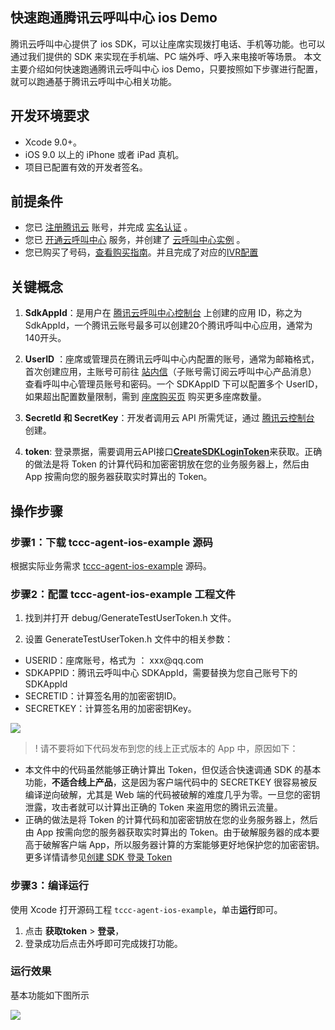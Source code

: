 ## 快速跑通腾讯云呼叫中心 ios Demo

腾讯云呼叫中心提供了 ios SDK，可以让座席实现拨打电话、手机等功能。也可以通过我们提供的 SDK 来实现在手机端、PC 端外呼、呼入来电接听等场景。
本文主要介绍如何快速跑通腾讯云呼叫中心 ios Demo，只要按照如下步骤进行配置，就可以跑通基于腾讯云呼叫中心相关功能。

## 开发环境要求

- Xcode 9.0+。 
- iOS 9.0 以上的 iPhone 或者 iPad 真机。
- 项目已配置有效的开发者签名。

## 前提条件

- 您已 [注册腾讯云](https://cloud.tencent.com/document/product/378/17985) 账号，并完成 [实名认证](https://cloud.tencent.com/document/product/378/3629) 。
- 您已 [开通云呼叫中心](https://cloud.tencent.com/document/product/679/48028#.E6.AD.A5.E9.AA.A41.EF.BC.9A.E5.87.86.E5.A4.87.E5.B7.A5.E4.BD.9C) 服务，并创建了 [云呼叫中心实例](https://cloud.tencent.com/document/product/679/48028#.E6.AD.A5.E9.AA.A42.EF.BC.9A.E5.88.9B.E5.BB.BA.E4.BA.91.E5.91.BC.E5.8F.AB.E4.B8.AD.E5.BF.83.E5.AE.9E.E4.BE.8B) 。
- 您已购买了号码，[查看购买指南](https://cloud.tencent.com/document/product/679/73526)。并且完成了对应的[IVR配置](https://cloud.tencent.com/document/product/679/73549)

## 关键概念

1. **SdkAppId**：是用户在 [腾讯云呼叫中心控制台](https://console.cloud.tencent.com/ccc) 上创建的应用 ID，称之为 SdkAppId，一个腾讯云账号最多可以创建20个腾讯呼叫中心应用，通常为140开头。
[](id:SdkAppId)


2. **UserID** ：座席或管理员在腾讯云呼叫中心内配置的账号，通常为邮箱格式，首次创建应用，主账号可前往 [站内信](https://console.cloud.tencent.com/message)（子账号需订阅云呼叫中心产品消息） 查看呼叫中心管理员账号和密码。一个 SDKAppID 下可以配置多个 UserID，如果超出配置数量限制，需到 [座席购买页](https://buy.cloud.tencent.com/ccc_seat) 购买更多座席数量。
[](id:UserID)


3. **SecretId 和 SecretKey**：开发者调用云 API 所需凭证，通过 [腾讯云控制台](https://console.cloud.tencent.com/cam/capi) 创建。
[](id:SecretId)


4. **token**: 登录票据，需要调用云API接口[**CreateSDKLoginToken**](https://cloud.tencent.com/document/api/679/49227)来获取。正确的做法是将 Token 的计算代码和加密密钥放在您的业务服务器上，然后由 App 按需向您的服务器获取实时算出的 Token。
[](id:token)



## 操作步骤

### 步骤1：下载 tccc-agent-ios-example 源码
  根据实际业务需求 [tccc-agent-ios-example](https://github.com/TencentCloud/tccc-agent-ios-example) 源码。

[](id:step2)
### 步骤2：配置 tccc-agent-ios-example 工程文件
1. 找到并打开 debug/GenerateTestUserToken.h 文件。

2. 设置 GenerateTestUserToken.h 文件中的相关参数：
<ul>
  <li/>USERID：座席账号，格式为 ： xxx@qq.com
  <li/>SDKAPPID：腾讯云呼叫中心 SDKAppId，需要替换为您自己账号下的 SDKAppId
	<li/>SECRETID：计算签名用的加密密钥ID。
  <li/>SECRETKEY：计算签名用的加密密钥Key。
</ul>

![](https://qcloudimg.tencent-cloud.cn/raw/d1e4b21ab990b257df19ae78e4bc64c8.png)

> ! 请不要将如下代码发布到您的线上正式版本的 App 中，原因如下：
 - 本文件中的代码虽然能够正确计算出 Token，但仅适合快速调通 SDK 的基本功能，**不适合线上产品**，这是因为客户端代码中的 SECRETKEY 很容易被反编译逆向破解，尤其是 Web 端的代码被破解的难度几乎为零。一旦您的密钥泄露，攻击者就可以计算出正确的 Token 来盗用您的腾讯云流量。 
 - 正确的做法是将 Token 的计算代码和加密密钥放在您的业务服务器上，然后由 App 按需向您的服务器获取实时算出的 Token。由于破解服务器的成本要高于破解客户端 App，所以服务器计算的方案能够更好地保护您的加密密钥。更多详情请参见[创建 SDK 登录 Token](https://cloud.tencent.com/document/product/679/49227)


### 步骤3：编译运行
  使用 Xcode 打开源码工程 `tccc-agent-ios-example`，单击**运行**即可。

1. 点击 **获取token** > **登录**，
2. 登录成功后点击外呼即可完成拨打功能。


### 运行效果

基本功能如下图所示

![](https://qcloudimg.tencent-cloud.cn/raw/38aa87531f0fdf95fe47c6ad76ea9bd1.png)


